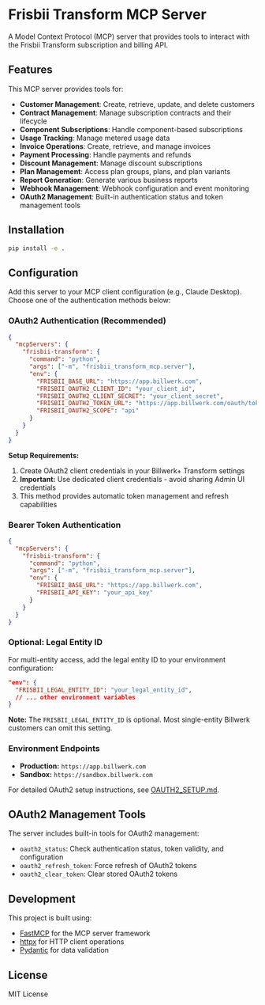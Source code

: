 # Frisbii Transform MCP Server

A Model Context Protocol (MCP) server that provides tools to interact with the Frisbii Transform subscription and billing API.

## Features

This MCP server provides tools for:

- **Customer Management**: Create, retrieve, update, and delete customers
- **Contract Management**: Manage subscription contracts and their lifecycle
- **Component Subscriptions**: Handle component-based subscriptions
- **Usage Tracking**: Manage metered usage data
- **Invoice Operations**: Create, retrieve, and manage invoices
- **Payment Processing**: Handle payments and refunds
- **Discount Management**: Manage discount subscriptions
- **Plan Management**: Access plan groups, plans, and plan variants
- **Report Generation**: Generate various business reports
- **Webhook Management**: Webhook configuration and event monitoring
- **OAuth2 Management**: Built-in authentication status and token management tools

## Installation

```bash
pip install -e .
```

## Configuration

Add this server to your MCP client configuration (e.g., Claude Desktop). Choose one of the authentication methods below:

### OAuth2 Authentication (Recommended)

```json
{
  "mcpServers": {
    "frisbii-transform": {
      "command": "python",
      "args": ["-m", "frisbii_transform_mcp.server"],
      "env": {
        "FRISBII_BASE_URL": "https://app.billwerk.com",
        "FRISBII_OAUTH2_CLIENT_ID": "your_client_id",
        "FRISBII_OAUTH2_CLIENT_SECRET": "your_client_secret",
        "FRISBII_OAUTH2_TOKEN_URL": "https://app.billwerk.com/oauth/token",
        "FRISBII_OAUTH2_SCOPE": "api"
      }
    }
  }
}
```

**Setup Requirements:**
1. Create OAuth2 client credentials in your Billwerk+ Transform settings
2. **Important:** Use dedicated client credentials - avoid sharing Admin UI credentials
3. This method provides automatic token management and refresh capabilities

### Bearer Token Authentication

```json
{
  "mcpServers": {
    "frisbii-transform": {
      "command": "python",
      "args": ["-m", "frisbii_transform_mcp.server"],
      "env": {
        "FRISBII_BASE_URL": "https://app.billwerk.com",
        "FRISBII_API_KEY": "your_api_key"
      }
    }
  }
}
```

### Optional: Legal Entity ID

For multi-entity access, add the legal entity ID to your environment configuration:

```json
"env": {
  "FRISBII_LEGAL_ENTITY_ID": "your_legal_entity_id",
  // ... other environment variables
}
```

**Note:** The `FRISBII_LEGAL_ENTITY_ID` is optional. Most single-entity Billwerk customers can omit this setting.

### Environment Endpoints

- **Production:** `https://app.billwerk.com`
- **Sandbox:** `https://sandbox.billwerk.com`

For detailed OAuth2 setup instructions, see [OAUTH2_SETUP.md](OAUTH2_SETUP.md).

## OAuth2 Management Tools

The server includes built-in tools for OAuth2 management:
- `oauth2_status`: Check authentication status, token validity, and configuration
- `oauth2_refresh_token`: Force refresh of OAuth2 tokens
- `oauth2_clear_token`: Clear stored OAuth2 tokens

## Development

This project is built using:
- [FastMCP](https://github.com/jlowin/fastmcp) for the MCP server framework
- [httpx](https://www.python-httpx.org/) for HTTP client operations
- [Pydantic](https://docs.pydantic.dev/) for data validation

## License

MIT License